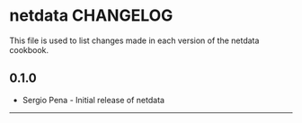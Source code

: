 # netdata CHANGELOG

This file is used to list changes made in each version of the netdata cookbook.

## 0.1.0
- Sergio Pena - Initial release of netdata

- - -
